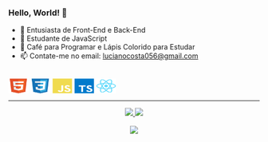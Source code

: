 ### Hello, World! 👋

- 🔭 Entusiasta de Front-End e Back-End
- 🌱 Estudante de JavaScript 
- 💬 Café para Programar e Lápis Colorido para Estudar
- 📫 Contate-me no email: lucianocosta056@gmail.com

<div style="display: inline_block"><br>
  <img align="center" alt="luciaano-HTML" height="30" width="40" src="https://raw.githubusercontent.com/devicons/devicon/master/icons/html5/html5-original.svg">
  <img align="center" alt="luci-CSS" height="30" width="40" src="https://raw.githubusercontent.com/devicons/devicon/master/icons/css3/css3-original.svg">
  <img align="center" alt="luci-Js" height="30" width="40" src="https://raw.githubusercontent.com/devicons/devicon/master/icons/javascript/javascript-plain.svg">
  <img align="center" alt="luci-Ts" height="30" width="40" src="https://raw.githubusercontent.com/devicons/devicon/master/icons/typescript/typescript-plain.svg">
  <img align="center" alt="luci-React" height="30" width="40" src="https://raw.githubusercontent.com/devicons/devicon/master/icons/react/react-original.svg">

-------------------------------------------------------------------------------------------------------------------------------------------------------------------
  <div align="center">
  <a href="https://github.com/LucianoCostaDev">
    <img height="150em" src="https://github-readme-stats.vercel.app/api?username=LucianoCostaDev&count_private=true&include_all_commits=true&show_icons=true&theme=dracula&hide_border=false&show_owner=true"/>
    <img height="150em" src="https://github-readme-stats.vercel.app/api/top-langs/?username=LucianoCostaDev&theme=dracula&hide_border=false&&layout=compact"/>
  </a>
</div>

  <br>

<div align="center">
  <a href="mailto:lucianocosta056@gmail.com"><img src="https://img.shields.io/badge/-Gmail-%23333?style=for-the-badge&logo=gmail&logoColor=white" target="_blank"></a>
</div>

<div align="center">
  
</div>

